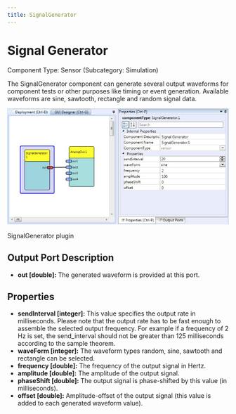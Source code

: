 ```yaml
---
title: SignalGenerator
---
```


# Signal Generator

Component Type: Sensor (Subcategory: Simulation)

The SignalGenerator component can generate several output waveforms for component tests or other purposes like timing or event generation. Available waveforms are sine, sawtooth, rectangle and random signal data.

![Screenshot: SignalGenerator plugin](./img/SignalGenerator.jpg "Screenshot: SignalGenerator plugin")

SignalGenerator plugin

## Output Port Description

- **out \[double\]:** The generated waveform is provided at this port.

## Properties

- **sendInterval \[integer\]:** This value specifies the output rate in milliseconds. Please note that the output rate has to be fast enough to assemble the selected output frequency. For example if a frequency of 2 Hz is set, the send_interval should not be greater than 125 milliseconds according to the sample theorem.
- **waveForm \[integer\]:** The waveform types random, sine, sawtooth and rectangle can be selected.
- **frequency \[double\]:** The frequency of the output signal in Hertz.
- **amplitude \[double\]:** The amplitude of the output signal.
- **phaseShift \[double\]:** The output signal is phase-shifted by this value (in milliseconds).
- **offset \[double\]:** Amplitude-offset of the output signal (this value is added to each generated waveform value).

